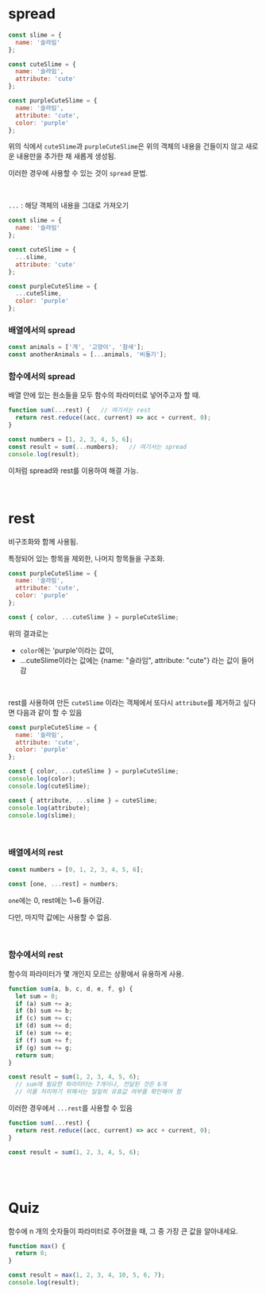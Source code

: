 # spread

```javascript
const slime = {
  name: '슬라임'
};

const cuteSlime = {
  name: '슬라임',
  attribute: 'cute'
};

const purpleCuteSlime = {
  name: '슬라임',
  attribute: 'cute',
  color: 'purple'
};
```
위의 식에서 `cuteSlime`과 `purpleCuteSlime`은 위의 객체의 내용을 건들이지 않고 새로운 내용만을 추가한 채 새롭게 생성됨.

이러한 경우에 사용할 수 있는 것이 `spread` 문법.

<br/>

`...` : 해당 객체의 내용을 그대로 가져오기

```javascript
const slime = {
  name: '슬라임'
};

const cuteSlime = {
  ...slime,
  attribute: 'cute'
};

const purpleCuteSlime = {
  ...cuteSlime,
  color: 'purple'
};
```

### 배열에서의 spread

```javascript
const animals = ['개', '고양이', '참새'];
const anotherAnimals = [...animals, '비둘기'];
```

### 함수에서의 spread

배열 안에 있는 원소들을 모두 함수의 파라미터로 넣어주고자 할 때.

```javascript
function sum(...rest) {   // 여기서는 rest
  return rest.reduce((acc, current) => acc + current, 0);
}

const numbers = [1, 2, 3, 4, 5, 6];
const result = sum(...numbers);   // 여기서는 spread
console.log(result);
```

이처럼 spread와 rest를 이용하여 해결 가능.



<br/>

# rest

비구조화와 함께 사용됨.

특정되어 있는 항목을 제외한, 나머지 항목들을 구조화.

```javascript
const purpleCuteSlime = {
  name: '슬라임',
  attribute: 'cute',
  color: 'purple'
};

const { color, ...cuteSlime } = purpleCuteSlime;
```
위의 결과로는 

- `color`에는 'purple'이라는 값이, 
- ...cuteSlime이라는 값에는 {name: "슬라임", attribute: "cute"} 라는 값이 들어감

<br/>

rest를 사용하여 만든 `cuteSlime` 이라는 객체에서 또다시 `attribute`를 제거하고 싶다면 다음과 같이 할 수 있음

```javascript
const purpleCuteSlime = {
  name: '슬라임',
  attribute: 'cute',
  color: 'purple'
};

const { color, ...cuteSlime } = purpleCuteSlime;
console.log(color);
console.log(cuteSlime);

const { attribute, ...slime } = cuteSlime;
console.log(attribute);
console.log(slime);
```

<br/>

### 배열에서의 rest

```javascript
const numbers = [0, 1, 2, 3, 4, 5, 6];

const [one, ...rest] = numbers;
```
`one`에는 0, rest에는 1~6 들어감.

다만, 마지막 값에는 사용할 수 없음.


<br/>

### 함수에서의 rest

함수의 파라미터가 몇 개인지 모르는 상황에서 유용하게 사용.

```javascript
function sum(a, b, c, d, e, f, g) {
  let sum = 0;
  if (a) sum += a;
  if (b) sum += b;
  if (c) sum += c;
  if (d) sum += d;
  if (e) sum += e;
  if (f) sum += f;
  if (g) sum += g;
  return sum;
}

const result = sum(1, 2, 3, 4, 5, 6);
  // sum에 필요한 파라미터는 7개이나, 전달된 것은 6개
  // 이를 처리하기 위해서는 일일히 유효값 여부를 확인해야 함
```

이러한 경우에서 `...rest`를 사용할 수 있음

```javascript
function sum(...rest) {
  return rest.reduce((acc, current) => acc + current, 0);
}

const result = sum(1, 2, 3, 4, 5, 6);
```


<br/><br/>

# Quiz

함수에 n 개의 숫자들이 파라미터로 주어졌을 때, 그 중 가장 큰 값을 알아내세요.

```javascript
function max() {
  return 0;
}

const result = max(1, 2, 3, 4, 10, 5, 6, 7);
console.log(result);
```




















